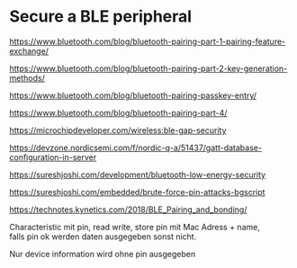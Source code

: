 # Secure a BLE peripheral

https://www.bluetooth.com/blog/bluetooth-pairing-part-1-pairing-feature-exchange/

https://www.bluetooth.com/blog/bluetooth-pairing-part-2-key-generation-methods/

https://www.bluetooth.com/blog/bluetooth-pairing-passkey-entry/

https://www.bluetooth.com/blog/bluetooth-pairing-part-4/

https://microchipdeveloper.com/wireless:ble-gap-security

https://devzone.nordicsemi.com/f/nordic-q-a/51437/gatt-database-configuration-in-server

https://sureshjoshi.com/development/bluetooth-low-energy-security

https://sureshjoshi.com/embedded/brute-force-pin-attacks-bgscript

https://technotes.kynetics.com/2018/BLE_Pairing_and_bonding/

Characteristic mit pin, read write, store pin mit Mac Adress + name,  
falls pin ok werden daten ausgegeben sonst nicht. 

Nur device information wird ohne pin ausgegeben
